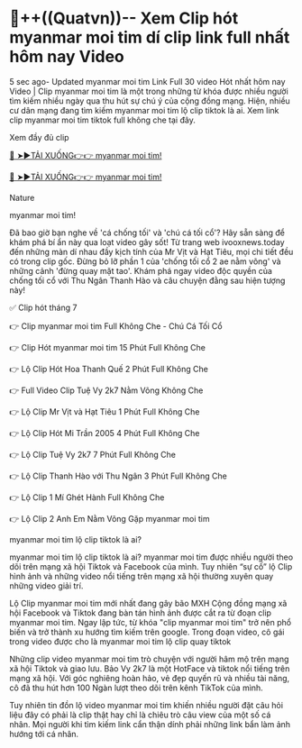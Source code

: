 # 🎥++((Quatvn))-- Xem Clip hót myanmar moi tim dí clip link full nhất hôm nay Video

5 sec ago- Updated myanmar moi tim Link Full 30 video Hót nhất hôm nay Video | Clip myanmar moi tim là một trong những từ khóa được nhiều người tìm kiếm nhiều ngày qua thu hút sự chú ý của cộng đồng mạng. Hiện, nhiều cư dân mạng đang tìm kiếm myanmar moi tim lộ clip  tiktok là ai. Xem link clip myanmar moi tim tiktok full không che tại đây.

Xem đầy đủ clip

[🔴 ➤►TẢI XUỐNG👉👉 myanmar moi tim!](https://ivooxnews.today/link-tran-ha-linh-2k2-full/)

[🔴 ➤►TẢI XUỐNG👉👉 myanmar moi tim!](https://ivooxnews.today/link-tran-ha-linh-2k2-full/)

Nature

myanmar moi tim!

Đã bao giờ bạn nghe về 'cá chống tối' và 'chú cá tối cổ'? Hãy sẵn sàng để khám phá bí ẩn này qua loạt video gây sốt! Từ trang web ivooxnews.today đến những màn dí nhau đầy kịch tính của Mr Vịt và Hạt Tiêu, mọi chi tiết đều có trong clip gốc. Đừng bỏ lỡ phần 1 của 'chống tối cổ 2 ae nằm võng' và những cảnh 'đừng quay mặt tao'. Khám phá ngay video độc quyền của chống tối cổ với Thu Ngân Thanh Hào và câu chuyện đằng sau hiện tượng này!

✅ Clip hót tháng 7

👉 Clip myanmar moi tim Full Không Che - Chú Cá Tối Cổ

👉 Clip Hót myanmar moi tim 15 Phút Full Không Che

👉 Lộ Clip Hót Hoa Thanh Quế 2 Phút Full Không Che

👉 Full Video Clip Tuệ Vy 2k7 Nằm Võng Không Che

👉 Lộ Clip Mr Vịt và Hạt Tiêu 1 Phút Full Không Che

👉 Lộ Clip Hót Mi Trần 2005 4 Phút Full Không Che

👉 Lộ Clip Tuệ Vy 2k7 7 Phút Full Không Che

👉 Lộ Clip Thanh Hào với Thu Ngân 3 Phút Full Không Che

👉 Lộ Clip 1 Mí Ghét Hành Full Không Che

👉 Lộ Clip 2 Anh Em Nằm Võng Gặp myanmar moi tim

myanmar moi tim lộ clip tiktok là ai?

myanmar moi tim lộ clip tiktok là ai?
myanmar moi tim được nhiều người theo dõi trên mạng xã hội  Tiktok và Facebook của mình. Tuy nhiên “sự cố” lộ Clip hình ảnh và những  video nổi tiếng trên mạng xã hội thường xuyên quay những video giải trí.

Lộ Clip myanmar moi tim mới nhất đang gây bão MXH
Cộng đồng mạng xã hội Facebook và Tiktok đang bàn tán hình ảnh được cắt ra từ đoạn clip myanmar moi tim. Ngay lập tức, từ khóa "clip myanmar moi tim" trở nên phổ biến và trở thành xu hướng tìm kiếm trên google. Trong đoạn video, cô gái trong video được cho là myanmar moi tim lộ clip quay tiktok

Những clip video myanmar moi tim trò chuyện với người hâm mộ trên mạng xã hội Tiktok và giao lưu. Bảo Vy 2k7 là một HotFace và tiktok nổi tiếng trên mạng xã hội. Với góc nghiêng hoàn hảo, vẻ đẹp quyến rũ và nhiều tài năng, cô đã thu hút hơn 100 Ngàn lượt theo dõi trên kênh  TikTok của mình.

Tuy nhiên tin đồn lộ video myanmar moi tim khiến nhiều người đặt câu hỏi liệu đây có phải là clip thật hay chỉ là chiêu trò câu view của một số cá nhân. Mọi người khi tìm kiếm link cẩn thận dính phải những link bẩn làm ảnh hướng tới cá nhân.
